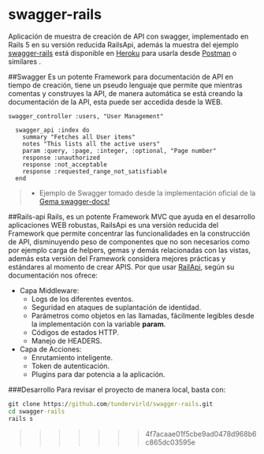 # swagger-rails
Aplicación de muestra de creación de API con swagger, implementado en Rails 5 en su versión reducida RailsApi, además la muestra del ejemplo [swagger-rails](https://swagger-rails.herokuapp.com/) está disponible en [Heroku](https://www.heroku.com/) para usarla desde [Postman](https://www.getpostman.com/) o similares .

##Swagger
Es un potente Framework para documentación de API en tiempo de creación, tiene un pseudo lenguaje que permite que mientras comentas y construyes la API, de manera automática se está creando la documentación de la API, esta puede ser accedida desde la WEB.

```rails
swagger_controller :users, "User Management"

  swagger_api :index do
    summary "Fetches all User items"
    notes "This lists all the active users"
    param :query, :page, :integer, :optional, "Page number"
    response :unauthorized
    response :not_acceptable
    response :requested_range_not_satisfiable
  end
````
> - Ejemplo de Swagger tomado desde la implementación oficial de la [Gema swagger-docs!](https://github.com/richhollis/swagger-docs)

##Rails-api
Rails, es un potente Framework MVC que ayuda en el desarrollo aplicaciones WEB robustas, RailsApi es una versión reducida del Framework que permite concentrar las funcionalidades en la construcción de API, disminuyendo peso de componentes que no son necesarios como por ejemplo carga de helpers, gemas y demás relacionadas con las vistas, además esta versión del Framework considera mejores prácticas y estándares al momento de crear APIS.
Por que usar [RailApi](http://edgeguides.rubyonrails.org/api_app.html), según su documentación nos ofrece:

- Capa Middleware:
  - Logs de los diferentes eventos.
  - Seguridad en ataques de suplantación de identidad.
  - Parámetros como objetos en las llamadas, fácilmente legibles desde la implementación con la variable **param**.
  - Códigos de estados HTTP.
  - Manejo de HEADERS.
- Capa de Acciones:  
  - Enrutamiento inteligente.
  - Token de autenticación.
  - Plugins para dar potencia a la aplicación.
  
###Desarrollo
Para revisar el proyecto de manera local, basta con:
```cmd
git clone https://github.com/tundervirld/swagger-rails.git
cd swagger-rails
rails s
```
>>>>>>> 4f7acaae01f5cbe9ad0478d968b6c865dc03595e
